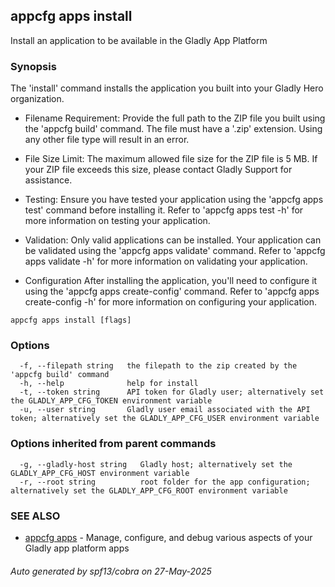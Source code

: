 ## appcfg apps install

Install an application to be available in the Gladly App Platform

### Synopsis

The 'install' command installs the application you built into your Gladly Hero organization.

- Filename Requirement:
  Provide the full path to the ZIP file you built using the 'appcfg build' command. The file must have a '.zip' extension. Using any other file type will result in an error.

- File Size Limit:
  The maximum allowed file size for the ZIP file is 5 MB. If your ZIP file exceeds this size, please contact Gladly Support for assistance.

- Testing:
  Ensure you have tested your application using the 'appcfg apps test' command before installing it. Refer to 'appcfg apps test -h' for more information on testing your application.

- Validation:
  Only valid applications can be installed. Your application can be validated using the 'appcfg apps validate' command. Refer to 'appcfg apps validate -h' for more information on validating your application.

- Configuration
  After installing the application, you'll need to configure it using the 'appcfg apps create-config' command. Refer to 'appcfg apps create-config -h' for more information on configuring your application.


```
appcfg apps install [flags]
```

### Options

```
  -f, --filepath string   the filepath to the zip created by the 'appcfg build' command
  -h, --help              help for install
  -t, --token string      API token for Gladly user; alternatively set the GLADLY_APP_CFG_TOKEN environment variable
  -u, --user string       Gladly user email associated with the API token; alternatively set the GLADLY_APP_CFG_USER environment variable
```

### Options inherited from parent commands

```
  -g, --gladly-host string   Gladly host; alternatively set the GLADLY_APP_CFG_HOST environment variable
  -r, --root string          root folder for the app configuration; alternatively set the GLADLY_APP_CFG_ROOT environment variable
```

### SEE ALSO

* [appcfg apps](appcfg_apps.md)	 - Manage, configure, and debug various aspects of your Gladly app platform apps

###### Auto generated by spf13/cobra on 27-May-2025
